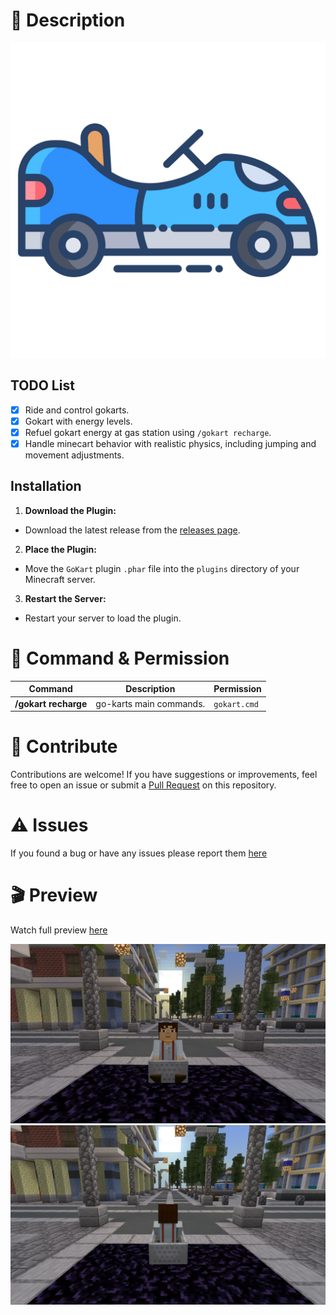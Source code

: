 # 📝 Description

![icon](https://github.com/pixelwhiz/Gokart/blob/master/assets/icon.png)

## TODO List

- [x] Ride and control gokarts.
- [x] Gokart with energy levels.
- [x] Refuel gokart energy at gas station using `/gokart recharge`.
- [x] Handle minecart behavior with realistic physics, including jumping and movement adjustments.

## Installation

1. **Download the Plugin:**
- Download the latest release from the [releases page](https://poggit.pmmp.io/ci/pixelwhiz/GoKart/~).

2. **Place the Plugin:**
- Move the `GoKart` plugin `.phar` file into the `plugins` directory of your Minecraft server.

3. **Restart the Server:**
- Restart your server to load the plugin.

# 📃 Command & Permission

| Command | Description | Permission |  
|----------------------|------------------------------------------------------------------------------------------------------------------------------|--------------|  
| **/gokart recharge** | go-karts main commands. | `gokart.cmd` |  


# 🚀 Contribute

Contributions are welcome! If you have suggestions or improvements, feel free to open an issue or submit a [Pull Request](https://github.com/pixelwhiz/GokartPro/compare) on this repository.

# ⚠️ Issues

If you found a bug or have any issues please report them [here](https://github.com/pixelwhiz/Gokart/issues/new)

# 🎬 Preview

Watch full preview [here](https://www.youtube.com/watch?v=FDKSr_iaLzI&t=108s)

![preview1](https://github.com/pixelwhiz/Gokart/blob/master/assets/preview1.png)![preview2](https://github.com/pixelwhiz/Gokart/blob/master/assets/preview2.png)
